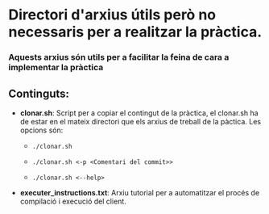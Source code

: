 # Directori d'arxius útils però no necessaris per a realitzar la pràctica.

### Aquests arxius són utils per a facilitar la feina de cara a implementar la pràctica

## Continguts:

- **clonar.sh**: Script per a copiar el contingut de la pràctica, el clonar.sh ha de estar en el
    mateix directori que els arxius de treball de la pàctica. Les opcions són:<br>
     - ```./clonar.sh```
        
     - ```./clonar.sh <-p <Comentari del commit>>```
    
     - ```./clonar.sh <--help>```
    
- **executer_instructions.txt**: Arxiu tutorial per a automatitzar el procés de compilació i execució del client.